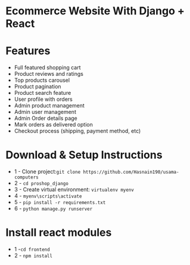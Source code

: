 # Ecommerce Website With Django + React

# Features

- Full featured shopping cart
- Product reviews and ratings
- Top products carousel
- Product pagination
- Product search feature
- User profile with orders
- Admin product management
- Admin user management
- Admin Order details page
- Mark orders as delivered option
- Checkout process (shipping, payment method, etc)

# Download & Setup Instructions

- 1 - Clone project:`git clone https://github.com/Hasnain190/usama-computers`
- 2 - `cd proshop_django`
- 3 - Create virtual environment: `virtualenv myenv`
- 4 - `myenv\scripts\activate`
- 5 - `pip install -r requirements.txt`
- 6 - `python manage.py runserver`

# Install react modules

- 1 -`cd frontend`
- 2 - `npm install`
